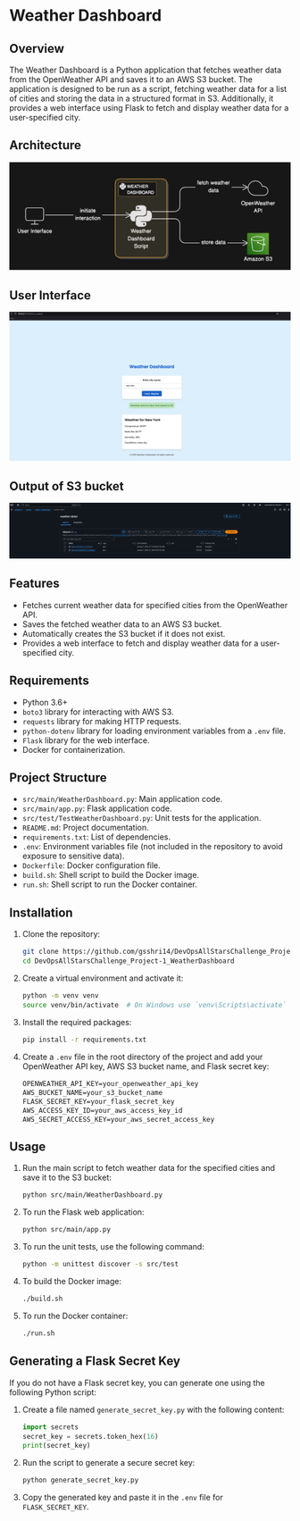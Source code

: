 # Weather Dashboard

## Overview

The Weather Dashboard is a Python application that fetches weather data from the OpenWeather API and saves it to an AWS S3 bucket. The application is designed to be run as a script, fetching weather data for a list of cities and storing the data in a structured format in S3. Additionally, it provides a web interface using Flask to fetch and display weather data for a user-specified city.

## Architecture
![Weather Dashboard Architect](/src/images/weather_dashboard_architect_diagram.png)

## User Interface
![User Interface](/src/images/User_Interface.png)

## Output of S3 bucket
![Screenshot of collected weather data in S3 bucket](/src/images/Output_S3_Bucket.png)

## Features

- Fetches current weather data for specified cities from the OpenWeather API.
- Saves the fetched weather data to an AWS S3 bucket.
- Automatically creates the S3 bucket if it does not exist.
- Provides a web interface to fetch and display weather data for a user-specified city.

## Requirements

- Python 3.6+
- `boto3` library for interacting with AWS S3.
- `requests` library for making HTTP requests.
- `python-dotenv` library for loading environment variables from a `.env` file.
- `Flask` library for the web interface.
- Docker for containerization.

## Project Structure
- `src/main/WeatherDashboard.py`: Main application code.
- `src/main/app.py`: Flask application code.
- `src/test/TestWeatherDashboard.py`: Unit tests for the application.
- `README.md`: Project documentation.
- `requirements.txt`: List of dependencies.
- `.env`: Environment variables file (not included in the repository to avoid exposure to sensitive data).
- `Dockerfile`: Docker configuration file.
- `build.sh`: Shell script to build the Docker image.
- `run.sh`: Shell script to run the Docker container.

## Installation

1. Clone the repository:
    ```sh
    git clone https://github.com/gsshri14/DevOpsAllStarsChallenge_Project-1_WeatherDashboard.git
    cd DevOpsAllStarsChallenge_Project-1_WeatherDashboard
    ```

2. Create a virtual environment and activate it:
    ```sh
    python -m venv venv
    source venv/bin/activate  # On Windows use `venv\Scripts\activate`
    ```

3. Install the required packages:
    ```sh
    pip install -r requirements.txt
    ```

4. Create a `.env` file in the root directory of the project and add your OpenWeather API key, AWS S3 bucket name, and Flask secret key:
    ```env
    OPENWEATHER_API_KEY=your_openweather_api_key
    AWS_BUCKET_NAME=your_s3_bucket_name
    FLASK_SECRET_KEY=your_flask_secret_key
    AWS_ACCESS_KEY_ID=your_aws_access_key_id
    AWS_SECRET_ACCESS_KEY=your_aws_secret_access_key
    ```

## Usage

1. Run the main script to fetch weather data for the specified cities and save it to the S3 bucket:
    ```sh
    python src/main/WeatherDashboard.py
    ```

2. To run the Flask web application:
    ```sh
    python src/main/app.py
    ```

3. To run the unit tests, use the following command:
    ```sh
    python -m unittest discover -s src/test
    ```

4. To build the Docker image:
    ```sh
    ./build.sh
    ```

5. To run the Docker container:
    ```sh
    ./run.sh
    ```

## Generating a Flask Secret Key

If you do not have a Flask secret key, you can generate one using the following Python script:

1. Create a file named `generate_secret_key.py` with the following content:
    ```python
    import secrets
    secret_key = secrets.token_hex(16)
    print(secret_key)
    ```

2. Run the script to generate a secure secret key:
    ```sh
    python generate_secret_key.py
    ```

3. Copy the generated key and paste it in the `.env` file for `FLASK_SECRET_KEY`.